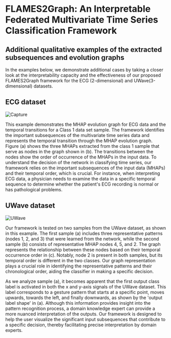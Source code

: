 # FLAMES2Graph: An Interpretable Federated Multivariate Time Series Classification Framework

## Additional qualitative examples of the extracted subsequences and evolution graphs

In the examples below, we demonstrate additional cases by taking a closer look at the interpretability capacity and the effectiveness of our proposed FLAMES2Graph framework for the ECG (2-dimensional) and UWave(3-dimensional) datasets.

## ECG dataset

![Capture](https://user-images.githubusercontent.com/85762194/231527935-e88d8072-b305-42c5-8eac-bd30f5c04864.PNG)

This example demonstrates the MHAP evolution graph for ECG data and the temporal transitions for a Class 1 data set sample. The framework identifies the important subsequences of the multivariate time series data and represents the temporal transition through the MHAP evolution graph. Figure (a) shows the three MHAPs extracted from the class 1 sample that serve as nodes in the graph shown in (b). The transitions between the nodes show the order of occurrence of the MHAPs in the input data. To understand the decision of the network in classifying time series, our framework relies on the important subsequences of the input data (MHAPs) and their temporal order, which is crucial. For instance, when interpreting ECG data, a physician needs to examine the data in a specific temporal sequence to determine whether the patient's ECG recording is normal or has pathological problems.

## UWave dataset

![UWave](https://user-images.githubusercontent.com/85762194/231525872-e8827b71-02b2-4252-aa35-e1ba5da44b10.png)

Our framework is tested on two samples from the UWave dataset, as shown in this example. The first sample (a) includes three representative patterns (nodes 1, 2, and 3) that were learned from the network, while the second sample (b) consists of representative MHAP nodes 4, 5, and 2. The graph represents the relationship between these nodes based on their temporal occurrence order in (c). Notably, node 2 is present in both samples, but its temporal order is different in the two classes. Our graph representation plays a crucial role in identifying the representative patterns and their chronological order, aiding the classifier in making a specific decision.

As we analyze sample (a), it becomes apparent that the first output class label is activated in both the x and y-axis signals of the UWave dataset. This label corresponds to a gesture pattern that starts at a specific point, moves upwards, towards the left, and finally downwards, as shown by the 'output label shape' in (a). Although this information provides insight into the pattern recognition process, a domain knowledge expert can provide a more nuanced interpretation of the outputs. Our framework is designed to help the user visualize the significant input subsequences that contribute to a specific decision, thereby facilitating precise interpretation by domain experts.
